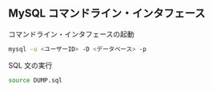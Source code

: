 ## MySQL コマンドライン・インタフェース


コマンドライン・インタフェースの起動
```sh
mysql -u <ユーザーID> -D <データベース> -p
```

SQL 文の実行
```sh
source DUMP.sql
```

